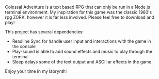 Colossal Adventure is a text based RPG that can only be run in a Node.js terminal environment.  My inspiration for this game was the classic 1980's rpg ZORK, however it is far less involved.  Please feel free to download and play!  

This project has several dependencies:
  -  Readline Sync for handle user input and interactions with the game in the console
  -  Play-sound is able to add sound effects and music to play through the terminal
  - Sleep delays some of the text output and ASCII ar effects in the game
  
Enjoy your time in my labrynth!
